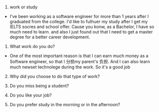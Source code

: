 1. work or study

  * I've been working as a software engineer for more than 1 years after I graduated from the college. I'd like to futhuer my study after I get my IELTS socres and school offer. Cause you konw, as a Bachelor, I have so much need to learn. and also I just found out that I need to get a master degree for a better career development.


1. What work do you do?

  * One of the most important reason is that I can earn much money as a Software engineer, so that I 分担my parent's 负担. And I can also learn much newset technolege during the work. So it's a good job

2. Why did you choose to do that type of work?

3. Do you miss being a student?

4. Do you like your job?

5. Do you prefer study in the morning or in the afternoon?


